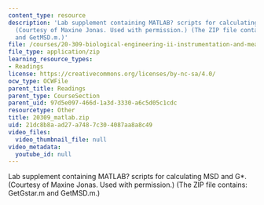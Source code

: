 ```yaml
---
content_type: resource
description: 'Lab supplement containing MATLAB? scripts for calculating MSD and G*.
  (Courtesy of Maxine Jonas. Used with permission.) (The ZIP file contains: GetGstar.m
  and GetMSD.m.)'
file: /courses/20-309-biological-engineering-ii-instrumentation-and-measurement-fall-2006/21dc8b8aad27a7487c304087aa8a8c49_20309_matlab.zip
file_type: application/zip
learning_resource_types:
- Readings
license: https://creativecommons.org/licenses/by-nc-sa/4.0/
ocw_type: OCWFile
parent_title: Readings
parent_type: CourseSection
parent_uid: 97d5e097-466d-1a3d-3330-a6c5d05c1cdc
resourcetype: Other
title: 20309_matlab.zip
uid: 21dc8b8a-ad27-a748-7c30-4087aa8a8c49
video_files:
  video_thumbnail_file: null
video_metadata:
  youtube_id: null
---
```

Lab supplement containing MATLAB? scripts for calculating MSD and G*. (Courtesy of Maxine Jonas. Used with permission.) (The ZIP file contains: GetGstar.m and GetMSD.m.)